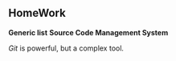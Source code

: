 ## HomeWork
**Generic list**
__Source Code Management System__ 

*Git* is powerful, but a complex tool.
